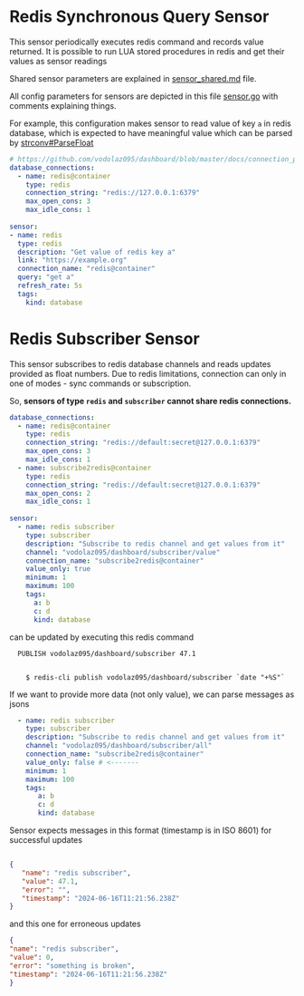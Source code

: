 Redis Synchronous Query Sensor
=========================================
This sensor periodically executes redis command and records value returned.
It is possible to run LUA stored procedures in redis and get their values as sensor readings

Shared sensor parameters are explained in
[sensor_shared.md](https://github.com/vodolaz095/dashboard/blob/master/docs/sensor_shared.md)
file.

All config parameters for sensors are depicted in this file
[sensor.go](https://github.com/vodolaz095/dashboard/blob/master/config/sensor.go)
with comments explaining things.


For example, this configuration makes sensor to read value of key `a` in redis database, which is expected to have 
meaningful value which can be parsed by [strconv#ParseFloat](https://pkg.go.dev/strconv#ParseFloat)

```yaml
# https://github.com/vodolaz095/dashboard/blob/master/docs/connection_pool.md
database_connections:
  - name: redis@container
    type: redis
    connection_string: "redis://127.0.0.1:6379"
    max_open_cons: 3
    max_idle_cons: 1
    
sensor:
- name: redis
  type: redis
  description: "Get value of redis key a"
  link: "https://example.org"
  connection_name: "redis@container"
  query: "get a"
  refresh_rate: 5s
  tags:
    kind: database

```

Redis Subscriber Sensor
=========================================

This sensor subscribes to redis database channels and reads updates provided as float numbers.
Due to redis limitations, connection can only in one of modes - sync commands or subscription.

So, **sensors of type `redis` and `subscriber` cannot share redis connections.** 


```yaml
database_connections:
  - name: redis@container
    type: redis
    connection_string: "redis://default:secret@127.0.0.1:6379"
    max_open_cons: 3
    max_idle_cons: 1
  - name: subscribe2redis@container
    type: redis
    connection_string: "redis://default:secret@127.0.0.1:6379"
    max_open_cons: 2
    max_idle_cons: 1
    
sensor:
  - name: redis subscriber
    type: subscriber
    description: "Subscribe to redis channel and get values from it"
    channel: "vodolaz095/dashboard/subscriber/value"
    connection_name: "subscribe2redis@container"
    value_only: true
    minimum: 1
    maximum: 100
    tags:
      a: b
      c: d
      kind: database
```

can be updated by executing this redis command

```
  PUBLISH vodolaz095/dashboard/subscriber 47.1
```

```shell

	$ redis-cli publish vodolaz095/dashboard/subscriber `date "+%S"`

```

If we want to provide more data (not only value), we can parse messages as jsons


```yaml
  - name: redis subscriber
    type: subscriber
    description: "Subscribe to redis channel and get values from it"
    channel: "vodolaz095/dashboard/subscriber/all"
    connection_name: "subscribe2redis@container"
    value_only: false # <-------
    minimum: 1
    maximum: 100
    tags:
       a: b
       c: d
       kind: database

```
Sensor expects messages in this format (timestamp is in ISO 8601)
for successful updates
```json

{
   "name": "redis subscriber",
   "value": 47.1,
   "error": "",
   "timestamp": "2024-06-16T11:21:56.238Z"
}
```
and this one for erroneous updates
```json
{
"name": "redis subscriber",
"value": 0,
"error": "something is broken",
"timestamp": "2024-06-16T11:21:56.238Z"
}

```
